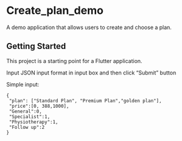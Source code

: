 # Create_plan_demo

A demo application that allows users to create and choose a plan.

## Getting Started

This project is a starting point for a Flutter application.

Input JSON input format in input box and then click “Submit” button

Simple input: 
````
{
 "plan": ["Standard Plan", "Premium Plan","golden plan"],
 "price":[0, 388,1000],
 "General":0,
 "Specialist":1,
 "Physiotherapy":1,
 "Follow up":2
}
````